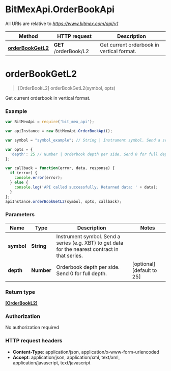 # BitMexApi.OrderBookApi

All URIs are relative to *https://www.bitmex.com/api/v1*

Method | HTTP request | Description
------------- | ------------- | -------------
[**orderBookGetL2**](OrderBookApi.md#orderBookGetL2) | **GET** /orderBook/L2 | Get current orderbook in vertical format.


<a name="orderBookGetL2"></a>
# **orderBookGetL2**
> [OrderBookL2] orderBookGetL2(symbol, opts)

Get current orderbook in vertical format.

### Example
```javascript
var BitMexApi = require('bit_mex_api');

var apiInstance = new BitMexApi.OrderBookApi();

var symbol = "symbol_example"; // String | Instrument symbol. Send a series (e.g. XBT) to get data for the nearest contract in that series.

var opts = { 
  'depth': 25 // Number | Orderbook depth per side. Send 0 for full depth.
};

var callback = function(error, data, response) {
  if (error) {
    console.error(error);
  } else {
    console.log('API called successfully. Returned data: ' + data);
  }
};
apiInstance.orderBookGetL2(symbol, opts, callback);
```

### Parameters

Name | Type | Description  | Notes
------------- | ------------- | ------------- | -------------
 **symbol** | **String**| Instrument symbol. Send a series (e.g. XBT) to get data for the nearest contract in that series. | 
 **depth** | **Number**| Orderbook depth per side. Send 0 for full depth. | [optional] [default to 25]

### Return type

[**[OrderBookL2]**](OrderBookL2.md)

### Authorization

No authorization required

### HTTP request headers

 - **Content-Type**: application/json, application/x-www-form-urlencoded
 - **Accept**: application/json, application/xml, text/xml, application/javascript, text/javascript

